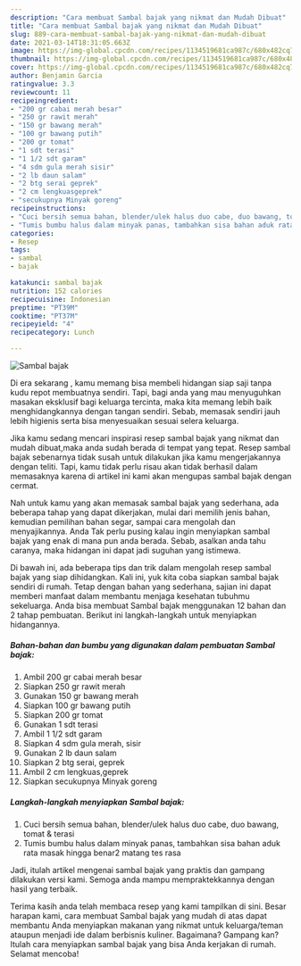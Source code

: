 ```yaml
---
description: "Cara membuat Sambal bajak yang nikmat dan Mudah Dibuat"
title: "Cara membuat Sambal bajak yang nikmat dan Mudah Dibuat"
slug: 889-cara-membuat-sambal-bajak-yang-nikmat-dan-mudah-dibuat
date: 2021-03-14T18:31:05.663Z
image: https://img-global.cpcdn.com/recipes/1134519681ca987c/680x482cq70/sambal-bajak-foto-resep-utama.jpg
thumbnail: https://img-global.cpcdn.com/recipes/1134519681ca987c/680x482cq70/sambal-bajak-foto-resep-utama.jpg
cover: https://img-global.cpcdn.com/recipes/1134519681ca987c/680x482cq70/sambal-bajak-foto-resep-utama.jpg
author: Benjamin Garcia
ratingvalue: 3.3
reviewcount: 11
recipeingredient:
- "200 gr cabai merah besar"
- "250 gr rawit merah"
- "150 gr bawang merah"
- "100 gr bawang putih"
- "200 gr tomat"
- "1 sdt terasi"
- "1 1/2 sdt garam"
- "4 sdm gula merah sisir"
- "2 lb daun salam"
- "2 btg serai geprek"
- "2 cm lengkuasgeprek"
- "secukupnya Minyak goreng"
recipeinstructions:
- "Cuci bersih semua bahan, blender/ulek halus duo cabe, duo bawang, tomat &amp; terasi"
- "Tumis bumbu halus dalam minyak panas, tambahkan sisa bahan aduk rata masak hingga benar2 matang tes rasa"
categories:
- Resep
tags:
- sambal
- bajak

katakunci: sambal bajak 
nutrition: 152 calories
recipecuisine: Indonesian
preptime: "PT39M"
cooktime: "PT37M"
recipeyield: "4"
recipecategory: Lunch

---
```



![Sambal bajak](https://img-global.cpcdn.com/recipes/1134519681ca987c/680x482cq70/sambal-bajak-foto-resep-utama.jpg)

Di era  sekarang , kamu memang bisa membeli hidangan siap saji tanpa kudu repot membuatnya sendiri. Tapi, bagi anda yang mau menyuguhkan masakan eksklusif bagi keluarga tercinta, maka kita memang lebih baik menghidangkannya dengan tangan sendiri. Sebab, memasak sendiri jauh lebih higienis serta bisa menyesuaikan sesuai selera keluarga.

Jika kamu sedang mencari inspirasi resep sambal bajak yang nikmat dan mudah dibuat,maka anda sudah berada di tempat yang tepat. Resep sambal bajak  sebenarnya tidak susah untuk dilakukan jika kamu mengerjakannya dengan teliti. Tapi, kamu tidak perlu risau akan tidak berhasil dalam memasaknya 
karena di artikel ini kami akan mengupas sambal bajak dengan cermat.  



Nah untuk kamu yang akan memasak sambal bajak yang sederhana, ada beberapa tahap yang dapat dikerjakan, mulai dari memilih jenis bahan, kemudian pemilihan bahan segar, sampai cara mengolah dan menyajikannya. Anda Tak perlu pusing kalau ingin menyiapkan sambal bajak yang enak di mana pun anda berada. Sebab, asalkan anda  tahu caranya, maka hidangan ini dapat jadi suguhan yang istimewa.

Di bawah ini, ada beberapa tips dan trik dalam mengolah resep sambal bajak yang siap dihidangkan. Kali ini, yuk kita coba siapkan sambal bajak sendiri di rumah. Tetap dengan bahan yang sederhana, sajian ini dapat memberi manfaat dalam membantu menjaga kesehatan tubuhmu sekeluarga. Anda bisa membuat Sambal bajak menggunakan 12 bahan dan 2 tahap pembuatan. Berikut ini langkah-langkah untuk menyiapkan hidangannya.

<!--inarticleads1-->

##### Bahan-bahan dan bumbu yang digunakan dalam pembuatan Sambal bajak:

1. Ambil 200 gr cabai merah besar
1. Siapkan 250 gr rawit merah
1. Gunakan 150 gr bawang merah
1. Siapkan 100 gr bawang putih
1. Siapkan 200 gr tomat
1. Gunakan 1 sdt terasi
1. Ambil 1 1/2 sdt garam
1. Siapkan 4 sdm gula merah, sisir
1. Gunakan 2 lb daun salam
1. Siapkan 2 btg serai, geprek
1. Ambil 2 cm lengkuas,geprek
1. Siapkan secukupnya Minyak goreng




<!--inarticleads2-->

##### Langkah-langkah menyiapkan Sambal bajak:

1. Cuci bersih semua bahan, blender/ulek halus duo cabe, duo bawang, tomat &amp; terasi
1. Tumis bumbu halus dalam minyak panas, tambahkan sisa bahan aduk rata masak hingga benar2 matang tes rasa




Jadi, itulah artikel mengenai  sambal bajak  yang praktis dan gampang dilakukan versi kami. Semoga anda mampu mempraktekkannya dengan hasil yang terbaik. 

Terima kasih anda telah membaca resep yang kami tampilkan di sini. Besar harapan kami, cara membuat  Sambal bajak yang mudah di atas dapat membantu Anda menyiapkan makanan yang nikmat untuk keluarga/teman ataupun menjadi ide dalam berbisnis kuliner. Bagaimana? Gampang kan? Itulah cara menyiapkan sambal bajak yang bisa Anda kerjakan di rumah. Selamat mencoba!


